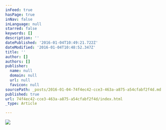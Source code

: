 ```yaml
---
inFeed: true
hasPage: true
inNav: false
inLanguage: null
starred: false
keywords: []
description: ''
datePublished: '2016-01-04T10:49:21.722Z'
dateModified: '2016-01-04T10:48:52.347Z'
title: ''
author: []
authors: []
publisher:
  name: null
  domain: null
  url: null
  favicon: null
sourcePath: _posts/2016-01-04-74f4ec42-cce3-463a-a875-a54cfabf2f4d.md
published: true
url: 74f4ec42-cce3-463a-a875-a54cfabf2f4d/index.html
_type: Article

---
```

![](https://the-grid-user-content.s3-us-west-2.amazonaws.com/87faa766-98ae-4bab-b829-373584b6eddb.jpg)